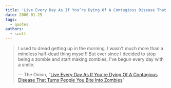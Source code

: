 ```yaml
---
title: 'Live Every Day As If You’re Dying Of A Contagious Disease That Turns People You Bite Into Zombies'
date: 2006-01-25
tags:
  - quotes
authors:
  - scott
---
```


> I used to dread getting up in the morning. I wasn't much more than a mindless half-dead thing myself! But ever since I decided to stop being a zombie and start making zombies, I've begun every day with a smile.
>
> — The Onion, "[Live Every Day As If You're Dying Of A Contagious Disease That Turns People You Bite Into Zombies](http://www.theonion.com/content/node/44690)"
